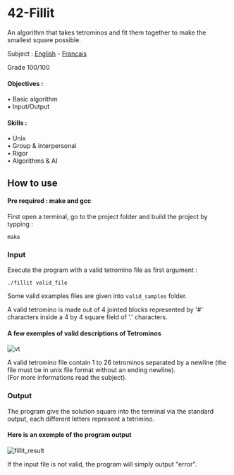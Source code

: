 # 42-Fillit
An algorithm that takes tetrominos and fit them together to make the smallest square possible.

Subject : [English](https://github.com/ssfar/42-Subjects.pdf/blob/master/fillit.en.pdf) - [Français](https://github.com/ssfar/42-Subjects.pdf/blob/master/fillit.fr.pdf)

Grade 100/100

#### Objectives :
• Basic algorithm  
• Input/Output  
#### Skills :
• Unix  
• Group & interpersonal  
• Rigor  
• Algorithms & AI

## How to use

#### Pre required : make and gcc
First open a terminal, go to the project folder and build the project by typping : 
```
make
```

### Input

Execute the program with a valid tetromino file as first argument :
```
./fillit valid_file
```
Some valid examples files are given into ``` valid_samples ``` folder.

A valid tetromino is made out of 4 jointed blocks represented by '#' characters inside a 4 by 4 square field of '.' characters.  
#### A few exemples of valid descriptions of Tetrominos

![vt](https://user-images.githubusercontent.com/45463065/86272939-b22adf80-bbcf-11ea-9b2a-a31a990aff8b.PNG)

A valid tetromino file contain 1 to 26 tetrominos separated by a newline (the file must be in unix file format without an ending newline).  
(For more informations read the subject).



### Output

The program give the solution square into the terminal via the standard output, each different letters represent a tetrimino.
#### Here is an exemple of the program output 
![fillit_result](https://user-images.githubusercontent.com/45463065/86388559-49a63600-bc95-11ea-96f2-14e4888c0658.png)

If the input file is not valid, the program will simply output "error".
